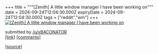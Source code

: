 +++
title = """[Zenith] A little window manager I have been working on"""
date = 2024-09-24T12:04:30.000Z
expiryDate = 2024-09-24T12:04:30.000Z
tags = ["reddit","wm"]
+++
[![[Zenith] A little window manager I have been working on](https://preview.redd.it/430gucmxyqqd1.png?width=640&crop=smart&auto=webp&s=fc50867b649d48dac8c03f2a064389f6e2cf4b14 "[Zenith] A little window manager I have been working on")](https://www.reddit.com/r/unixporn/comments/1foaszv/zenith_a_little_window_manager_i_have_been/)

submitted by [/u/xBACONATOR](https://www.reddit.com/user/xBACONATOR)  
[\[link\]](https://i.redd.it/430gucmxyqqd1.png) [\[comments\]](https://www.reddit.com/r/unixporn/comments/1foaszv/zenith_a_little_window_manager_i_have_been/)

[[source]](https://www.reddit.com/r/unixporn/comments/1foaszv/zenith_a_little_window_manager_i_have_been/)
